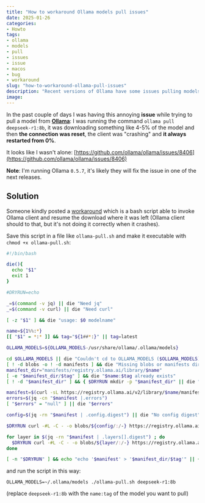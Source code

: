 ```yaml
---
title: "How to workaround Ollama models pull issues"
date: 2025-01-26
categories: 
- Howto
tags:
- ollama
- models
- pull
- issues
- issue
- macos
- bug
- workaround
slug: "how-to-workaround-ollama-pull-issues"
description: "Recent versions of Ollama have some issues pulling models from registry. Here is how to workaround it."
image:
---
```


In the past couple of days I was having this annoying **issue** while trying to pull a model from **[Ollama](https://ollama.com)**: I was running the command `ollama pull deepseek-r1:8b`, it was downloading something like 4-5% of the model and then **the connection was reset**, the client was "crashing" and **it always restarted from 0%**.

It looks like I wasn't alone: [https://github.com/ollama/ollama/issues/8406](https://github.com/ollama/ollama/issues/8406)

**Note**: I'm running Ollama `0.5.7`, it's likely they will fix the issue in one of the next releases.

## Solution

Someone kindly posted a [workaround](https://github.com/ollama/ollama/issues/8535#issuecomment-2613241807) which is a bash script able to invoke Ollama client and resume the download where it was left (Ollama client should to that, but it's not doing it correctly when it crashes).

Save this script in a file like `ollama-pull.sh` and make it executable with `chmod +x ollama-pull.sh`:

```bash
#!/bin/bash

die(){
  echo "$1"
  exit 1
}

#DRYRUN=echo

_=$(command -v jq) || die "Need jq"
_=$(command -v curl) || die "Need curl"

[ -z "$1" ] && die "usage: $0 modelname"

name=${1%%:*}
[[ "$1" = *:* ]] && tag="${1##*:}" || tag=latest

OLLAMA_MODELS=${OLLAMA_MODELS-/usr/share/ollama/.ollama/models}

cd $OLLAMA_MODELS || die "Couldn't cd to OLLAMA_MODELS ($OLLAMA_MODELS)"
[ ! -d blobs -o ! -d manifests ] && die "Missing blobs or manifests directory"
manifest_dir="manifests/registry.ollama.ai/library/$name"
[ -e "$manifest_dir/$tag" ] && die "$name:$tag already exists"
[ ! -d "$manifest_dir" ] && { $DRYRUN mkdir -p "$manifest_dir" || die "Couldn't mkdir manifest dir ($manifest_dir)" ; }

manifest=$(curl -sL https://registry.ollama.ai/v2/library/$name/manifests/$tag) || die "Couldn't fetch manifest"
errors=$(jq -cn "$manifest |.errors")
[ "$errors" = "null" ] || die "$errors"

config=$(jq -rn "$manifest | .config.digest") || die "No config digest"

$DRYRUN curl -#L -C - -o blobs/${config/:/-} https://registry.ollama.ai/v2/library/$name/blobs/$config || die "Couldn't fetch config blob"

for layer in $(jq -rn "$manifest | .layers[].digest") ; do
  $DRYRUN curl -#L -C - -o blobs/${layer/:/-} https://registry.ollama.ai/v2/library/$name/blobs/$layer || die "Couldn't fetch layer"
done

[ -n "$DRYRUN" ] && echo "echo '$manifest' > '$manifest_dir/$tag'" || { echo "$manifest" > "$manifest_dir/$tag" || die "Couldn't write manifest" ; }
```

and run the script in this way:

```shell
OLLAMA_MODELS=~/.ollama/models ./ollama-pull.sh deepseek-r1:8b
```

(replace `deepseek-r1:8b` with the `name:tag` of the model you want to pull)
